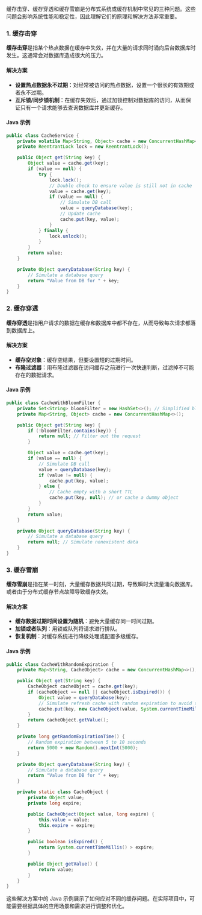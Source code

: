 缓存击穿、缓存穿透和缓存雪崩是分布式系统或缓存机制中常见的三种问题。这些问题会影响系统性能和稳定性，因此理解它们的原理和解决方法非常重要。

### 1. 缓存击穿

**缓存击穿**是指某个热点数据在缓存中失效，并在大量的请求同时涌向后台数据库时发生。这通常会对数据库造成很大的压力。

#### 解决方案

+ **设置热点数据永不过期**：对经常被访问的热点数据，设置一个很长的有效期或者永不过期。
+ **互斥锁/同步锁机制**：在缓存失效后，通过加锁控制对数据库的访问，从而保证只有一个请求能够去查询数据库并更新缓存。

#### Java 示例

```java
public class CacheService {  
    private volatile Map<String, Object> cache = new ConcurrentHashMap<>();  
    private ReentrantLock lock = new ReentrantLock();  

    public Object get(String key) {  
        Object value = cache.get(key);  
        if (value == null) {  
            try {  
                lock.lock();  
                // Double check to ensure value is still not in cache  
                value = cache.get(key);  
                if (value == null) {  
                    // Simulate DB call  
                    value = queryDatabase(key);  
                    // Update cache  
                    cache.put(key, value);  
                }  
            } finally {  
                lock.unlock();  
            }  
        }  
        return value;  
    }  

    private Object queryDatabase(String key) {  
        // Simulate a database query  
        return "Value from DB for " + key;  
    }  
}
```

### 2. 缓存穿透

**缓存穿透**是指用户请求的数据在缓存和数据库中都不存在，从而导致每次请求都落到数据库上。

#### 解决方案

+ **缓存空对象**：缓存空结果，但要设置短的过期时间。
+ **布隆过滤器**：用布隆过滤器在访问缓存之前进行一次快速判断，过滤掉不可能存在的数据请求。

#### Java 示例

```java
public class CacheWithBloomFilter {  
    private Set<String> bloomFilter = new HashSet<>(); // Simplified bloom filter  
    private Map<String, Object> cache = new ConcurrentHashMap<>();  

    public Object get(String key) {  
        if (!bloomFilter.contains(key)) {  
            return null; // Filter out the request  
        }  

        Object value = cache.get(key);  
        if (value == null) {  
            // Simulate DB call  
            value = queryDatabase(key);  
            if (value != null) {  
                cache.put(key, value);  
            } else {  
                // Cache empty with a short TTL  
                cache.put(key, null); // or cache a dummy object  
            }  
        }  
        return value;  
    }  

    private Object queryDatabase(String key) {  
        // Simulate a database query  
        return null; // Simulate nonexistent data  
    }  
}
```

### 3. 缓存雪崩

**缓存雪崩**是指在某一时刻，大量缓存数据共同过期，导致瞬时大流量涌向数据库。或者由于分布式缓存节点故障导致缓存失效。

#### 解决方案

+ **缓存数据过期时间设置为随机**：避免大量缓存同一时间过期。
+ **加锁或者队列**：用锁或队列将请求进行排队。
+ **恢复机制**：对缓存系统进行降级处理或配置多级缓存。

#### Java 示例

```java
public class CacheWithRandomExpiration {  
    private Map<String, CacheObject> cache = new ConcurrentHashMap<>();  

    public Object get(String key) {  
        CacheObject cacheObject = cache.get(key);  
        if (cacheObject == null || cacheObject.isExpired()) {  
            Object value = queryDatabase(key);  
            // Simulate refresh cache with random expiration to avoid snowball effect  
            cache.put(key, new CacheObject(value, System.currentTimeMillis() + getRandomExpirationTime()));  
        }  
        return cacheObject.getValue();  
    }  

    private long getRandomExpirationTime() {  
        // Random expiration between 5 to 10 seconds  
        return 5000 + new Random().nextInt(5000);  
    }  

    private Object queryDatabase(String key) {  
        // Simulate a database query  
        return "Value from DB for " + key;  
    }  

    private static class CacheObject {  
        private Object value;  
        private long expire;  

        public CacheObject(Object value, long expire) {  
            this.value = value;  
            this.expire = expire;  
        }  

        public boolean isExpired() {  
            return System.currentTimeMillis() > expire;  
        }  

        public Object getValue() {  
            return value;  
        }  
    }  
}
```

这些解决方案中的 Java 示例展示了如何应对不同的缓存问题。在实际项目中，可能需要根据具体的应用场景和需求进行调整和优化。
